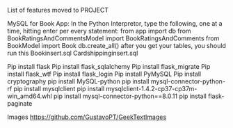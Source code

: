 List of features moved to PROJECT

MySQL for Book App: In the Python Interpretor, type the following, one at a time, hitting enter per every statement: from app import db from BookRatingsAndCommentsModel import BookRatingsAndComments from BookModel import Book db.create_all() after you get your tables, you should run this Bookinsert.sql Cardshippinginsert.sql

Pip install flask Pip install flask_sqlalchemy Pip install flask_migrate Pip install flask_wtf Pip install flask_login Pip install PyMySQL Pip install cryptography pip install MySQL-python pip install mysql-connector-python-rf pip install mysqlclient pip install mysqlclient-1.4.2-cp37-cp37m-win_amd64.whl pip install mysql-connector-python==8.0.11 pip install flask-paginate

Images https://github.com/GustavoPT/GeekTextImages
